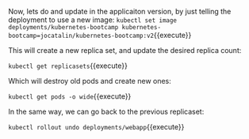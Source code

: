 Now, lets do and update in the applicaiton version, by just telling the deployment to use a new image:
`kubectl set image deployments/kubernetes-bootcamp kubernetes-bootcamp=jocatalin/kubernetes-bootcamp:v2`{{execute}}

This will create a new replica set, and update the desired replica count:

`kubectl get replicasets`{{execute}}

Which will destroy old pods and create new ones:

`kubectl get pods -o wide`{{execute}}

In the same way, we can go back to the previous replicaset:

`kubectl rollout undo deployments/webapp`{{execute}}
